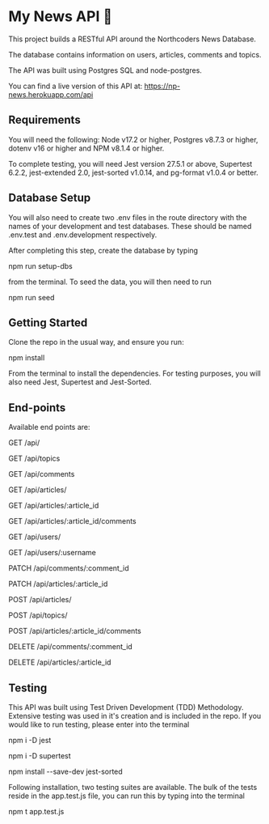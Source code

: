 # My News API :newspaper:

This project builds a RESTful API around the Northcoders News Database.

The database contains information on users, articles, comments and topics.

The API was built using Postgres SQL and node-postgres.

You can find a live version of this API at: https://np-news.herokuapp.com/api

## Requirements

You will need the following: Node v17.2 or higher, Postgres v8.7.3 or higher, dotenv v16 or higher and NPM v8.1.4 or higher.

To complete testing, you will need Jest version 27.5.1 or above, Supertest 6.2.2, jest-extended 2.0, jest-sorted v1.0.14, and pg-format v1.0.4 or better.

## Database Setup

You will also need to create two .env files in the route directory with the names of your development and test databases. These should be named .env.test and .env.development respectively.

After completing this step, create the database by typing

npm run setup-dbs

from the terminal. To seed the data, you will then need to run

npm run seed

## Getting Started

Clone the repo in the usual way, and ensure you run:

npm install

From the terminal to install the dependencies. For testing purposes, you will also need Jest, Supertest and Jest-Sorted.

## End-points

Available end points are:

GET /api/

GET /api/topics

GET /api/comments

GET /api/articles/

GET /api/articles/:article_id

GET /api/articles/:article_id/comments

GET /api/users/

GET /api/users/:username

PATCH /api/comments/:comment_id

PATCH /api/articles/:article_id

POST /api/articles/

POST /api/topics/

POST /api/articles/:article_id/comments

DELETE /api/comments/:comment_id

DELETE /api/articles/:article_id

## Testing

This API was built using Test Driven Development (TDD) Methodology. Extensive testing was used in it's creation and is included in the repo. If you would like to run testing, please enter into the terminal

npm i -D jest

npm i -D supertest

npm install --save-dev jest-sorted

Following installation, two testing suites are available. The bulk of the tests reside in the app.test.js file, you can run this by typing into the terminal

npm t app.test.js

